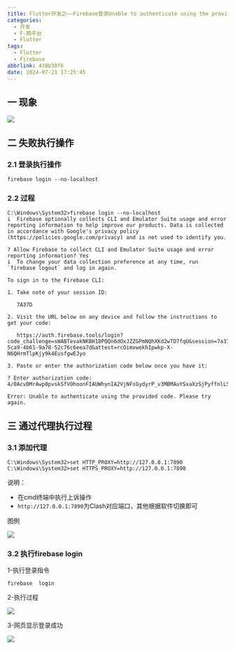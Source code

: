 ```yaml
---
title: Flutter开发之——Firebase登录Unable to authenticate using the provided code
categories:
  - 开发
  - F-跨平台
  - Flutter
tags:
  - Flutter
  - Firebase
abbrlink: 438b38f6
date: 2024-07-21 17:25:45
---
```

## 一 现象

![][1]

<!--more-->

## 二 失败执行操作

### 2.1 登录执行操作

```
firebase login --no-localhost
```

### 2.2 过程

```
C:\Windows\System32>firebase login --no-localhost
i  Firebase optionally collects CLI and Emulator Suite usage and error reporting information to help improve our products. Data is collected in accordance with Google's privacy policy (https://policies.google.com/privacy) and is not used to identify you.

? Allow Firebase to collect CLI and Emulator Suite usage and error reporting information? Yes
i  To change your data collection preference at any time, run `firebase logout` and log in again.

To sign in to the Firebase CLI:

1. Take note of your session ID:

   7A37D

2. Visit the URL below on any device and follow the instructions to get your code:

   https://auth.firebase.tools/login?code_challenge=sWABTevakNKBH18PQQn6dOxJZZGPmNQhXKd2wTD7fqU&session=7a37d6e0-5ca9-4b61-9a78-52c76c6eea7d&attest=rcOimxwekhIpwkp-X-N6QHrmTlpKjy9k4EusfgwEJyo

3. Paste or enter the authorization code below once you have it:

? Enter authorization code: 4/0AcvDMrAwp0pvskSfVOhoonFIAUWhynIA2VjNFsGydyrP_v3MBMAuYSxaXzSjPyffnlL5qw

Error: Unable to authenticate using the provided code. Please try again.
```

## 三 通过代理执行过程

### 3.1 添加代理

```
C:\Windows\System32>set HTTP_PROXY=http://127.0.0.1:7890
C:\Windows\System32>set HTTPS_PROXY=http://127.0.0.1:7890
```

说明：

* 在cmd终端中执行上诉操作
* `http://127.0.0.1:7890`为Clash对应端口，其他根据软件切换即可

图例

![][2]

### 3.2 执行firebase  login

1-执行登录指令

```
firebase  login
```

2-执行过程

![][3]

3-网页显示登录成功

![][4]




[1]:https://cdn.jsdelivr.net/gh/PGzxc/CDN/blog-flutter/flutter-firebase-login-error-1.png
[2]:https://cdn.jsdelivr.net/gh/PGzxc/CDN/blog-flutter/flutter-firebase-login-set-proxy-2.png
[3]:https://cdn.jsdelivr.net/gh/PGzxc/CDN/blog-flutter/flutter-firebase-login-cmd-success-3.png
[4]:https://cdn.jsdelivr.net/gh/PGzxc/CDN/blog-flutter/flutter-firebase-login-web-success-4.png
